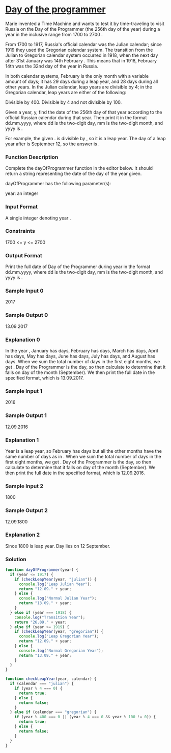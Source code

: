 # [Day of the programmer](https://www.hackerrank.com/contests/cohort-3-revision-day-1/challenges/day-of-the-programmer)

Marie invented a Time Machine and wants to test it by time-traveling to visit Russia on the Day of the Programmer (the 256th day of the year) during a year in the inclusive range from 1700 to 2700 .

From 1700 to 1917, Russia's official calendar was the Julian calendar; since 1919 they used the Gregorian calendar system. The transition from the Julian to Gregorian calendar system occurred in 1918, when the next day after 31st January was 14th February . This means that in 1918, February 14th was the 32nd day of the year in Russia.

In both calendar systems, February is the only month with a variable amount of days; it has 29 days during a leap year, and 28 days during all other years. In the Julian calendar, leap years are divisible by 4; in the Gregorian calendar, leap years are either of the following:

Divisible by 400.
Divisible by 4 and not divisible by 100.

Given a year, y, find the date of the 256th day of that year according to the official Russian calendar during that year. Then print it in the format dd.mm.yyyy, where dd is the two-digit day, mm is the two-digit month, and yyyy is .

For example, the given . is divisible by , so it is a leap year. The day of a leap year after is September 12, so the answer is .

### Function Description

Complete the dayOfProgrammer function in the editor below. It should return a string representing the date of the day of the year given.

dayOfProgrammer has the following parameter(s):

year: an integer

### Input Format

A single integer denoting year .

### Constraints

1700 <= y <= 2700

### Output Format

Print the full date of Day of the Programmer during year in the format dd.mm.yyyy, where dd is the two-digit day, mm is the two-digit month, and yyyy is .

### Sample Input 0

2017

### Sample Output 0

13.09.2017

### Explanation 0

In the year , January has days, February has days, March has days, April has days, May has days, June has days, July has days, and August has days. When we sum the total number of days in the first eight months, we get . Day of the Programmer is the day, so then calculate to determine that it falls on day of the month (September). We then print the full date in the specified format, which is 13.09.2017.

### Sample Input 1

2016

### Sample Output 1

12.09.2016

### Explanation 1

Year is a leap year, so February has days but all the other months have the same number of days as in . When we sum the total number of days in the first eight months, we get . Day of the Programmer is the day, so then calculate to determine that it falls on day of the month (September). We then print the full date in the specified format, which is 12.09.2016.

### Sample Input 2

1800

### Sample Output 2

12.09.1800

### Explanation 2

Since 1800 is leap year. Day lies on 12 September.

### Solution

```javascript
function dayOfProgrammer(year) {
  if (year <= 1917) {
    if (checkLeapYear(year, "julian")) {
      console.log("Leap Julian Year");
      return "12.09." + year;
    } else {
      console.log("Normal Julian Year");
      return "13.09." + year;
    }
  } else if (year === 1918) {
    console.log("Transition Year");
    return "26.09." + year;
  } else if (year >= 1919) {
    if (checkLeapYear(year, "gregorian")) {
      console.log("Leap Gregorian Year");
      return "12.09." + year;
    } else {
      console.log("Normal Gregorian Year");
      return "13.09." + year;
    }
  }
}

function checkLeapYear(year, calendar) {
  if (calendar === "julian") {
    if (year % 4 === 0) {
      return true;
    } else {
      return false;
    }
  } else if (calendar === "gregorian") {
    if (year % 400 === 0 || (year % 4 === 0 && year % 100 != 0)) {
      return true;
    } else {
      return false;
    }
  }
}
```
